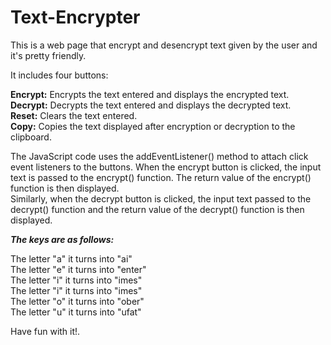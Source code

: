 # Text-Encrypter

This is a web page that encrypt and desencrypt text given by the user and it's pretty friendly.

It includes four buttons:

**Encrypt:** Encrypts the text entered and displays the encrypted text. <br>
**Decrypt:** Decrypts the text entered and displays the decrypted text. <br>
**Reset:** Clears the text entered. <br>
**Copy:** Copies the text displayed after encryption or decryption to the clipboard. <br>

The JavaScript code uses the addEventListener() method to attach click event listeners to the buttons. When the encrypt button is clicked, the input text is passed to the encrypt() function. The return value of the encrypt() function is then displayed. <br>
Similarly, when the decrypt button is clicked, the input text passed to the decrypt() function and the return value of the decrypt() function is then displayed.

**_The keys are as follows:_**

The letter "a" it turns into "ai" <br>
The letter "e" it turns into "enter" <br>
The letter "i" it turns into "imes" <br>
The letter "i" it turns into "imes" <br>
The letter "o" it turns into "ober" <br>
The letter "u" it turns into "ufat" <br>

Have fun with it!.
